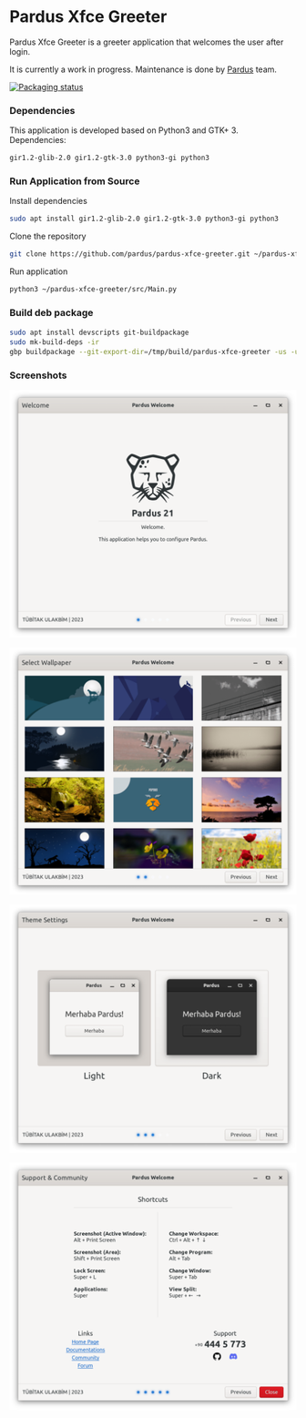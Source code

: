 # Pardus Xfce Greeter

Pardus Xfce Greeter is a greeter application that welcomes the user after login.

It is currently a work in progress. Maintenance is done by <a href="https://www.pardus.org.tr/">Pardus</a> team.

[![Packaging status](https://repology.org/badge/vertical-allrepos/pardus-xfce-greeter.svg)](https://repology.org/project/pardus-xfce-greeter/versions)

### **Dependencies**

This application is developed based on Python3 and GTK+ 3. Dependencies:
```bash
gir1.2-glib-2.0 gir1.2-gtk-3.0 python3-gi python3
```

### **Run Application from Source**

Install dependencies
```bash
sudo apt install gir1.2-glib-2.0 gir1.2-gtk-3.0 python3-gi python3
```

Clone the repository
```bash
git clone https://github.com/pardus/pardus-xfce-greeter.git ~/pardus-xfce-greeter
```

Run application
```bash
python3 ~/pardus-xfce-greeter/src/Main.py
```

### **Build deb package**

```bash
sudo apt install devscripts git-buildpackage
sudo mk-build-deps -ir
gbp buildpackage --git-export-dir=/tmp/build/pardus-xfce-greeter -us -uc
```

### **Screenshots**

![Pardus Greeter 1](screenshots/pardus-xfce-greeter-1.png)

![Pardus Greeter 2](screenshots/pardus-xfce-greeter-2.png)

![Pardus Greeter 3](screenshots/pardus-xfce-greeter-3.png)

![Pardus Greeter 4](screenshots/pardus-xfce-greeter-4.png)
